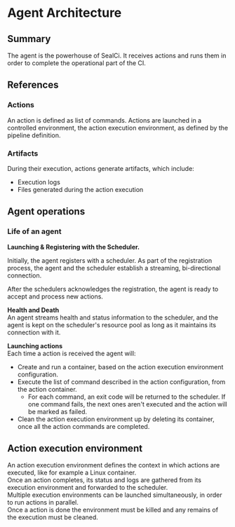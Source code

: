 # Agent Architecture

## Summary

The agent is the powerhouse of SealCi. It receives actions and runs them in order to complete the operational part of the CI.

## References

### Actions

An action is defined as list of commands. Actions are launched in a controlled environment, the action execution environment, as defined by the pipeline definition.

### Artifacts

During their execution, actions generate artifacts, which include:

- Execution logs
- Files generated during the action execution

## Agent operations

### Life of an agent

**Launching & Registering with the Scheduler.**

Initially, the agent registers with a scheduler. As part of the registration process, the agent and the scheduler establish a streaming, bi-directional connection.

After the schedulers acknowledges the registration, the agent is ready to accept and process new actions.

**Health and Death**  
An agent streams health and status information to the scheduler, and the agent is kept on the scheduler's resource pool as long as it maintains its connection with it.

**Launching actions**  
Each time a action is received the agent will:

- Create and run a container, based on the action execution environment configuration.
- Execute the list of command described in the action configuration, from the action container.
  - For each command, an exit code will be returned to the scheduler. If one command fails, the next ones aren't executed and the action will be marked as failed.
- Clean the action execution environment up by deleting its container, once all the action commands are completed.

## Action execution environment

An action execution environment defines the context in which actions are executed, like for example a Linux container.  
Once an action completes, its status and logs are gathered from its execution environment and forwarded to the scheduler.  
Multiple execution environments can be launched simultaneously, in order to run actions in parallel.  
Once a action is done the environment must be killed and any remains of the execution must be cleaned.
